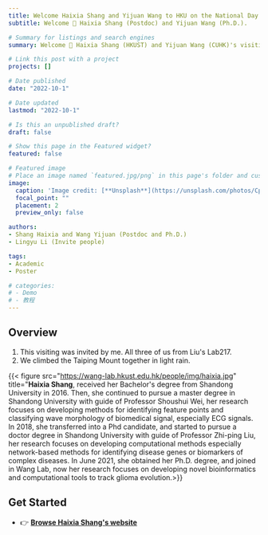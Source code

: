 ```yaml
---
title: Welcome Haixia Shang and Yijuan Wang to HKU on the National Day
subtitle: Welcome 👋 Haixia Shang (Postdoc) and Yijuan Wang (Ph.D.).

# Summary for listings and search engines
summary: Welcome 👋 Haixia Shang (HKUST) and Yijuan Wang (CUHK)'s visiting on 1 OTC. 2022.

# Link this post with a project
projects: []

# Date published
date: "2022-10-1"

# Date updated
lastmod: "2022-10-1"

# Is this an unpublished draft?
draft: false

# Show this page in the Featured widget?
featured: false

# Featured image
# Place an image named `featured.jpg/png` in this page's folder and customize its options here.
image:
  caption: 'Image credit: [**Unsplash**](https://unsplash.com/photos/CpkOjOcXdUY)'
  focal_point: ""
  placement: 2
  preview_only: false

authors:
- Shang Haixia and Wang Yijuan (Postdoc and Ph.D.)
- Lingyu Li (Invite people)

tags:
- Academic
- Poster

# categories:
# - Demo
# - 教程
---
```


## Overview

1. This visiting was invited by me. All three of us from Liu's Lab217.
2. We climbed the Taiping Mount together in light rain.

{{< figure src="https://wang-lab.hkust.edu.hk/people/img/haixia.jpg" title="**Haixia Shang**, received her Bachelor's degree from Shandong University in 2016. Then, she continued to pursue a master degree in Shandong University with guide of Professor Shoushui Wei, her research focuses on developing methods for identifying feature points and classifying wave morphology of biomedical signal, especially ECG signals. In 2018, she transferred into a Phd candidate, and started to pursue a doctor degree in Shandong University with guide of Professor Zhi-ping Liu, her research focuses on developing computational methods especially network-based methods for identifying disease genes or biomarkers of complex diseases. In June 2021, she obtained her Ph.D. degree, and joined in Wang Lab, now her research focuses on developing novel bioinformatics and computational tools to track glioma evolution.>}}

## Get Started

- 👉 [**Browse Haixia Shang's website**](https://wang-lab.hkust.edu.hk/people/cv_html/haixia_cv.html)


